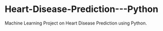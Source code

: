 # Heart-Disease-Prediction---Python
Machine Learning Project on Heart Disease Prediction using Python.

